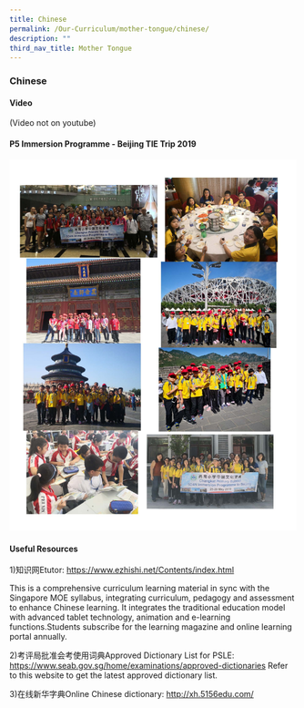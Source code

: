 ```yaml
---
title: Chinese
permalink: /Our-Curriculum/mother-tongue/chinese/
description: ""
third_nav_title: Mother Tongue
---
```

### Chinese

#### Video

(Video not on youtube)

#### P5 Immersion Programme - Beijing TIE Trip 2019

![](/images/chinese.jpg)

#### Useful Resources

1)知识网Etutor:
https://www.ezhishi.net/Contents/index.html

This is a comprehensive curriculum learning material in sync with the Singapore MOE syllabus, integrating curriculum, pedagogy and assessment to enhance Chinese learning. It integrates the traditional education model with advanced tablet technology, animation and e-learning functions.Students subscribe for the learning magazine and online learning portal annually.

2)考评局批准会考使用词典Approved Dictionary List for PSLE:
https://www.seab.gov.sg/home/examinations/approved-dictionaries
Refer to this website to get the latest approved dictionary list.

3)在线新华字典Online Chinese dictionary:
http://xh.5156edu.com/